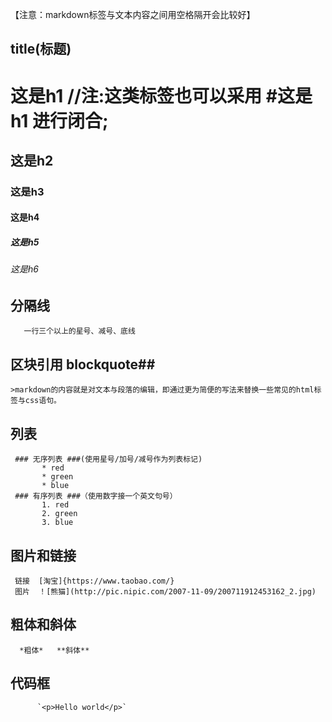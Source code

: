 
   【注意：markdown标签与文本内容之间用空格隔开会比较好】


## title(标题) ##

   # 这是h1    //注:这类标签也可以采用 #这是h1 进行闭合;
   ## 这是h2
   ###  这是h3
   ####  这是h4
   #####  这是h5
   ######  这是h6


## 分隔线 ##
       一行三个以上的星号、减号、底线



## 区块引用 blockquote##   

    >markdown的内容就是对文本与段落的编辑，即通过更为简便的写法来替换一些常见的html标签与css语句。


## 列表 ##
     ### 无序列表 ###(使用星号/加号/减号作为列表标记)
           * red
           * green
           * blue
     ### 有序列表 ###（使用数字接一个英文句号）
           1. red
           2. green
           3. blue

## 图片和链接 ##
     链接  [淘宝]{https://www.taobao.com/}
     图片  ！[熊猫](http://pic.nipic.com/2007-11-09/200711912453162_2.jpg)

## 粗体和斜体 ##
      *粗体*   **斜体**

## 代码框 ##
          `<p>Hello world</p>`
